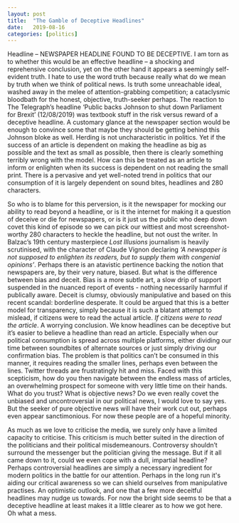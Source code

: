 ```yaml
---
layout: post
title:  "The Gamble of Deceptive Headlines"
date:   2019-08-16
categories: [politics]
---
```



Headline – NEWSPAPER HEADLINE FOUND TO BE DECEPTIVE. I am torn as to whether this would be an effective headline – a shocking and reprehensive conclusion, yet on the other hand it appears a seemingly self-evident truth. I hate to use the word truth because really what do we mean by truth when we think of political news. Is truth some unreachable ideal, washed away in the melee of attention-grabbing competition; a cataclysmic bloodbath for the honest, objective, truth-seeker perhaps. The reaction to The Telegraph’s headline ‘Public backs Johnson to shut down Parliament for Brexit’ (12/08/2019) was textbook stuff in the risk versus reward of a deceptive headline. A customary glance at the newspaper section would be enough to convince some that maybe they should be getting behind this Johnson bloke as well. Herding is not uncharacteristic in politics. Yet if the success of an article is dependent on making the headline as big as possible and the text as small as possible, then there is clearly something terribly wrong with the model. How can this be treated as an article to inform or enlighten when its success is dependent on not reading the small print. There is a pervasive and yet well-noted trend in politics that our consumption of it is largely dependent on sound bites, headlines and 280 characters.

So who is to blame for this perversion, is it the newspaper for mocking our ability to read beyond a headline, or is it the internet for making it a question of deceive or die for newspapers, or is it just us the public who deep down covet this kind of episode so we can pick our wittiest and most screenshot-worthy 280 characters to heckle the headline, but not oust the writer. In Balzac’s 19th century masterpiece *Lost Illusions* journalism is heavily scrutinised, with the character of Claude Vignon declaring *‘A newspaper is not supposed to enlighten its readers, but to supply them with congenial opinions’*. Perhaps there is an atavistic pertinence backing the notion that newspapers are, by their very nature, biased. But what is the difference between bias and deceit. Bias is a more subtle art, a slow drip of support suspended in the nuanced report of events - nothing necessarily harmful if publically aware. Deceit is clumsy, obviously manipulative and based on this recent scandal: borderline desperate. It could be argued that this is a better model for transparency, simply because it is such a blatant attempt to mislead, if citizens were to read the actual article. *If citizens were to read the article*. A worrying conclusion. We know headlines can be deceptive but it’s easier to believe a headline than read an article. Especially when our political consumption is spread across multiple platforms, either dividing our time between soundbites of alternate sources or just simply driving our confirmation bias. The problem is that politics can’t be consumed in this manner, it requires reading the smaller lines, perhaps even between the lines. Twitter threads are frustratingly hit and miss. Faced with this scepticism, how do you then navigate between the endless mass of articles, an overwhelming prospect for someone with very little time on their hands. What do you trust? What is objective news? Do we even really covet the unbiased and uncontroversial in our political news, I would love to say yes. But the seeker of pure objective news will have their work cut out, perhaps even appear sanctimonious. For now these people are of a hopeful minority.

As much as we love to criticise the media, we surely only have a limited capacity to criticise. This criticism is much better suited in the direction of the politicians and their political misdemeanours. Controversy shouldn’t surround the messenger but the politician giving the message. But if it all came down to it, could we even cope with a dull, impartial headline? Perhaps controversial headlines are simply a necessary ingredient for modern politics in the battle for our attention. Perhaps in the long run it's aiding our critical awareness so we can shield ourselves from manipulative practises. An optimistic outlook, and one that a few more deceitful headlines may nudge us towards. For now the bright side seems to be that a deceptive headline at least makes it a little clearer as to how we got here. Oh what a mess.
